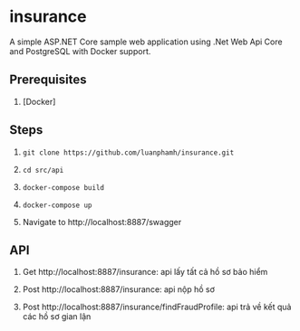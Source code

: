 # insurance
A simple ASP.NET Core sample web application using .Net Web Api Core and PostgreSQL with Docker support.

## Prerequisites
1. [Docker]

## Steps
1. `git clone https://github.com/luanphamh/insurance.git`

2. `cd src/api`

3. `docker-compose build`

4. `docker-compose up`

5.  Navigate to http://localhost:8887/swagger

## API
1.  Get  http://localhost:8887/insurance: api lấy tất cả hồ sơ bảo hiểm

1.  Post http://localhost:8887/insurance: api nộp hồ sơ

2.  Post http://localhost:8887/insurance/findFraudProfile: api trả về kết quả các hồ sơ gian lận 
